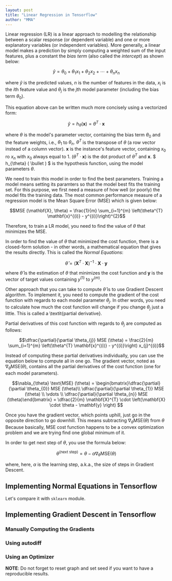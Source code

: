 ```yaml
---
layout: post
title: "Linear Regression in Tensorflow"
author: "MMA"
---
```

Linear regression (LR) is a linear approach to modelling the relationship between a scalar response (or dependent variable) and one or more explanatory variables (or independent variables). More generally, a linear model makes a prediction by simply computing a weighted sum of the input features, plus a constant the *bias term* (also called the *intercept*) as shown below:

$$\hat{y} = \theta_{0} + \theta_{1}x_{1} + \theta_{2}x_{2} + \cdots + \theta_{n}x_{n} $$

where $\hat{y}$ is the predicted values, $n$ is the number of features in the data, $x_{i}$ is the $i$th feature value and $\theta_{j}$ is the $j$th model parameter (including the bias term $\theta_{0}$).

This equation above can be written much more concisely using a vectorized form:

$$\hat{y} = h_{\theta} ( \mathbf{x} ) =  \theta^{T} \cdot \mathbf{x}$$

where $\theta$ is the model's parameter vector, containing the bias term $\theta_{0}$ and the feature weights, i.e., $\theta_{1}$ to $\theta_{n}$. $\theta^{T}$ is the transpose of $\theta$ (a row vector instead of a column vector). $\mathbf{x}$ is the instance's feature vector, containing $x_{0}$ ro $x_{n}$ with $x_{0}$ always equal to $1$. $\left(\theta^{T} \cdot  \mathbf{x} \right)$ is the dot product of $\theta^{T}$ and $\mathbf{x}$. $ h_{\theta} ( \bullet ) $ is the hypothesis function, using the model parameters $\theta$.

We need to train this model in order to find the best parameters. Training a model means setting its paramters so that the model best fits the training set. For this purpose, we first need a measure of how well (or poorly) the model fits the training data. The most common performance measure of a regression model is the Mean Square Error (MSE) which is given below:

$$MSE (\mathbf{X}, \theta) = \frac{1}{m} \sum_{i=1}^{m} \left(\theta^{T} \mathbf{x}^{(i)} - y^{(i)}\right)^{2}$$

Therefore, to train a LR model, you need to find the value of $\theta$ that minimizes the MSE.

In order to find the value of $\theta$ that minimized the cost function, there is a closed-form solution - in other words, a mathematical equation that gives the results directly. This is called the *Normal Equations*:

$$\hat{\theta} = \left(\mathbf{X}^{T} \cdot \mathbf{X} \right)^{-1} \cdot \mathbf{X} \cdot \mathbf{y} $$

where $\hat{\theta}$ is the estimation of $\theta$ that minimizes the cost function and $\mathbf{y}$ is the vector of target values containing $y^{(1)}$ to $y^{(m)}$.

Other approach that you can take to compute $\hat{\theta}$ is to use Gradient Descent algorithm. To implement it, you need to compute the gradient of the cost function with regards to each model parameter $\theta_{j}$. In other words, you need to calculate how much the cost function will change if you change $\theta_{j}$ just a little. This is called a \textit{partial derivative}.

Partial derivatives of this cost function with regards to $\theta_{j}$ are computed as follows:

$$\dfrac{\partial}{\partial \theta_{j}} MSE (\theta) = \frac{2}{m} \sum_{i=1}^{m} \left(\theta^{T} \mathbf{x}^{(i)} - y^{(i)}\right) x_{j}^{(i)}$$

Instead of computing these partial derivatives individually, you can use the equation below to compute all in one go. The gradient vector, noted as $\nabla_{\theta} \text{MSE} (\theta)$, contains all the partial derivatives of the cost function (one for each model parameters).


$$\nabla_{\theta} \text{MSE} (\theta) = \begin{bmatrix}\dfrac{\partial}{\partial \theta_{0}} MSE (\theta)\\ \dfrac{\partial}{\partial \theta_{1}} MSE (\theta) \\ \vdots  \\ \dfrac{\partial}{\partial \theta_{n}} MSE (\theta)\end{bmatrix} = \dfrac{2}{m} \mathbf{X}^{T} \cdot \left(\mathbf{X} \cdot \theta - \mathbf{y} \right) $$

Once you have the gradient vector, which points uphill, just go in the opposite direction to go downhill. This means subtracting $\nabla_{\theta} \text{MSE} (\theta)$ from $\theta$ Because basically, MSE cost function happens to be a convex optimization problem and we are trying find one global minimum of it. 

In order to get next step of $\theta$, you use the formula below:

$$\theta^{(\text{next step})} = \theta - \alpha \nabla_{\theta} \text{MSE} (\theta)$$

where, here, $\alpha$ is the learning step, a.k.a., the size of steps in Gradient Descent.

## Implementing Normal Equations in Tensorflow

<script src="https://gist.github.com/mmuratarat/2aa8efb88ad96be19791ad15910beef2.js"></script>

Let's compare it with `sklearn` module.

<script src="https://gist.github.com/mmuratarat/46012e47764178d5d746a3ae2cdd70fa.js"></script>

## Implementing Gradient Descent in Tensorflow

### Manually Computing the Gradients

<script src="https://gist.github.com/mmuratarat/dbb7caac0f55339cea93f1f5b8ba91f4.js"></script>

### Using autodiff

<script src="https://gist.github.com/mmuratarat/39f9b94ed6a84a800ad60c0f862808fe.js"></script>

### Using an Optimizer

<script src="https://gist.github.com/mmuratarat/0a1045a14212c3a2f9e9e10ff54a0889.js"></script>


**NOTE**: Do not forget to reset graph and set seed if you want to have a reproducible results.
<script src="https://gist.github.com/mmuratarat/c6d227805e351010c0dbfcd0353e8439.js"></script>